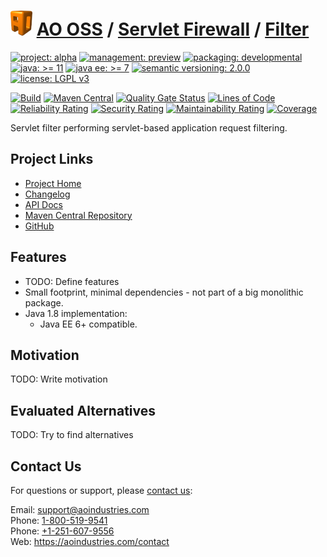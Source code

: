 # [<img src="ao-logo.png" alt="AO Logo" width="35" height="40">](https://github.com/ao-apps) [AO OSS](https://github.com/ao-apps/ao-oss) / [Servlet Firewall](https://github.com/ao-apps/ao-servlet-firewall) / [Filter](https://github.com/ao-apps/ao-servlet-firewall-filter)

[![project: alpha](https://oss.aoapps.com/ao-badges/project-alpha.svg)](https://aoindustries.com/life-cycle#project-alpha)
[![management: preview](https://oss.aoapps.com/ao-badges/management-preview.svg)](https://aoindustries.com/life-cycle#management-preview)
[![packaging: developmental](https://oss.aoapps.com/ao-badges/packaging-developmental.svg)](https://aoindustries.com/life-cycle#packaging-developmental)  
[![java: &gt;= 11](https://oss.aoapps.com/ao-badges/java-11.svg)](https://docs.oracle.com/en/java/javase/11/)
[![java ee: &gt;= 7](https://oss.aoapps.com/ao-badges/javaee-7.svg)](https://docs.oracle.com/javaee/7/)
[![semantic versioning: 2.0.0](https://oss.aoapps.com/ao-badges/semver-2.0.0.svg)](http://semver.org/spec/v2.0.0.html)
[![license: LGPL v3](https://oss.aoapps.com/ao-badges/license-lgpl-3.0.svg)](https://www.gnu.org/licenses/lgpl-3.0)

[![Build](https://github.com/ao-apps/ao-servlet-firewall-filter/workflows/Build/badge.svg?branch=master)](https://github.com/ao-apps/ao-servlet-firewall-filter/actions?query=workflow%3ABuild)
[![Maven Central](https://maven-badges.herokuapp.com/maven-central/com.aoapps/ao-servlet-firewall-filter/badge.svg)](https://maven-badges.herokuapp.com/maven-central/com.aoapps/ao-servlet-firewall-filter)
[![Quality Gate Status](https://sonarcloud.io/api/project_badges/measure?branch=master&project=com.aoapps%3Aao-servlet-firewall-filter&metric=alert_status)](https://sonarcloud.io/dashboard?branch=master&id=com.aoapps%3Aao-servlet-firewall-filter)
[![Lines of Code](https://sonarcloud.io/api/project_badges/measure?branch=master&project=com.aoapps%3Aao-servlet-firewall-filter&metric=ncloc)](https://sonarcloud.io/component_measures?branch=master&id=com.aoapps%3Aao-servlet-firewall-filter&metric=ncloc)  
[![Reliability Rating](https://sonarcloud.io/api/project_badges/measure?branch=master&project=com.aoapps%3Aao-servlet-firewall-filter&metric=reliability_rating)](https://sonarcloud.io/component_measures?branch=master&id=com.aoapps%3Aao-servlet-firewall-filter&metric=Reliability)
[![Security Rating](https://sonarcloud.io/api/project_badges/measure?branch=master&project=com.aoapps%3Aao-servlet-firewall-filter&metric=security_rating)](https://sonarcloud.io/component_measures?branch=master&id=com.aoapps%3Aao-servlet-firewall-filter&metric=Security)
[![Maintainability Rating](https://sonarcloud.io/api/project_badges/measure?branch=master&project=com.aoapps%3Aao-servlet-firewall-filter&metric=sqale_rating)](https://sonarcloud.io/component_measures?branch=master&id=com.aoapps%3Aao-servlet-firewall-filter&metric=Maintainability)
[![Coverage](https://sonarcloud.io/api/project_badges/measure?branch=master&project=com.aoapps%3Aao-servlet-firewall-filter&metric=coverage)](https://sonarcloud.io/component_measures?branch=master&id=com.aoapps%3Aao-servlet-firewall-filter&metric=Coverage)

Servlet filter performing servlet-based application request filtering.

## Project Links
* [Project Home](https://oss.aoapps.com/servlet-firewall/filter/)
* [Changelog](https://oss.aoapps.com/servlet-firewall/filter/changelog)
* [API Docs](https://oss.aoapps.com/servlet-firewall/filter/apidocs/)
* [Maven Central Repository](https://search.maven.org/artifact/com.aoapps/ao-servlet-firewall-filter)
* [GitHub](https://github.com/ao-apps/ao-servlet-firewall-filter)

## Features
* TODO: Define features
* Small footprint, minimal dependencies - not part of a big monolithic package.
* Java 1.8 implementation:
    * Java EE 6+ compatible.

## Motivation
TODO: Write motivation

## Evaluated Alternatives
TODO: Try to find alternatives

## Contact Us
For questions or support, please [contact us](https://aoindustries.com/contact):

Email: [support@aoindustries.com](mailto:support@aoindustries.com)  
Phone: [1-800-519-9541](tel:1-800-519-9541)  
Phone: [+1-251-607-9556](tel:+1-251-607-9556)  
Web: https://aoindustries.com/contact

